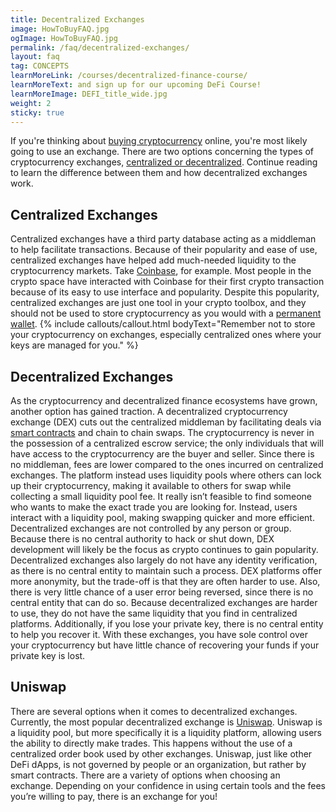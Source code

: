 ```yaml
---
title: Decentralized Exchanges
image: HowToBuyFAQ.jpg
ogImage: HowToBuyFAQ.jpg
permalink: /faq/decentralized-exchanges/
layout: faq
tag: CONCEPTS
learnMoreLink: /courses/decentralized-finance-course/
learnMoreText: and sign up for our upcoming DeFi Course!
learnMoreImage: DEFI_title_wide.jpg
weight: 2
sticky: true
---
```

<span>If you're thinking about <a href="/faq/how-to-buy-bitcoin/" target="_blank">buying cryptocurrency</a> online, you're most likely going to use an exchange. There are two options concerning the types of cryptocurrency exchanges, <a href="/faq/what-is-decentralization/" target="_blank">centralized or decentralized</a>. Continue reading to learn the difference between them and how decentralized exchanges work.</span>
<h2>Centralized Exchanges</h2>
<span>Centralized exchanges have a third party database acting as a middleman to help facilitate transactions. Because of their popularity and ease of use, centralized exchanges have helped add much-needed liquidity to the cryptocurrency markets.</span>
<span>Take <a href="https://www.coinbase.com/" target="_blank">Coinbase</a>, for example. Most people in the crypto space have interacted with Coinbase for their first crypto transaction because of its easy to use interface and popularity. Despite this popularity, centralized exchanges are just one tool in your crypto toolbox, and they should not be used to store cryptocurrency as you would with a <a href="/faq/cryptocurrency-wallets/" target="_blank">permanent wallet</a>.</span>
{% include callouts/callout.html
	bodyText="Remember not to store your cryptocurrency on exchanges, especially centralized ones where your keys are managed for you."
%}
<h2>Decentralized Exchanges</h2>
<span>As the cryptocurrency and decentralized finance ecosystems have grown, another option has gained traction. A decentralized cryptocurrency exchange (DEX) cuts out the centralized middleman by facilitating deals via <a href="/courses/ethereum-101-blockchain-beyond-bitcoin/2/smart-contracts/" target="_blank">smart contracts</a> and chain to chain swaps. The cryptocurrency is never in the possession of a centralized escrow service; the only individuals that will have access to the cryptocurrency are the buyer and seller. Since there is no middleman, fees are lower compared to the ones incurred on centralized exchanges. The platform instead uses liquidity pools where others can lock up their cryptocurrency, making it available to others for swap while collecting a small liquidity pool fee. It really isn’t feasible to find someone who wants to make the exact trade you are looking for. Instead, users interact with a liquidity pool, making swapping quicker and more efficient.</span>
<span>Decentralized exchanges are not controlled by any person or group. Because there is no central authority to hack or shut down, DEX development will likely be the focus as crypto continues to gain popularity. Decentralized exchanges also largely do not have any identity verification, as there is no central entity to maintain such a process. DEX platforms offer more anonymity, but the trade-off is that they are often harder to use. Also, there is very little chance of a user error being reversed, since there is no central entity that can do so.</span>
<span>Because decentralized exchanges are harder to use, they do not have the same liquidity that you find in centralized platforms. Additionally, if you lose your private key, there is no central entity to help you recover it. With these exchanges, you have sole control over your cryptocurrency but have little chance of recovering your funds if your private key is lost.</span>
<h2>Uniswap</h2>
<span>There are several options when it comes to decentralized exchanges. Currently, the most popular decentralized exchange is <a href="https://uniswap.org/" target="_blank">Uniswap</a>.</span>
<span>Uniswap is a liquidity pool, but more specifically it is a liquidity platform, allowing users the ability to directly make trades. This happens without the use of a centralized order book used by other exchanges.</span>
<span>Uniswap, just like other DeFi dApps, is not governed by people or an organization, but rather by smart contracts.</span>
<span>There are a variety of options when choosing an exchange. Depending on your confidence in using certain tools and the fees you’re willing to pay, there is an exchange for you!</span>
